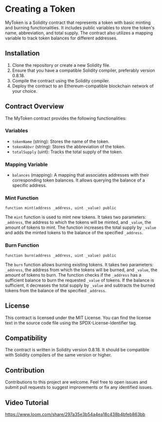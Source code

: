 # Creating a Token

MyToken is a Solidity contract that represents a token with basic minting and burning functionalities. It includes public variables to store the token's name, abbreviation, and total supply. The contract also utilizes a mapping variable to track token balances for different addresses.

## Installation

1. Clone the repository or create a new Solidity file.
2. Ensure that you have a compatible Solidity compiler, preferably version 0.8.18.
3. Compile the contract using the Solidity compiler.
4. Deploy the contract to an Ethereum-compatible blockchain network of your choice.

## Contract Overview

The MyToken contract provides the following functionalities:

### Variables

- `tokenName` (string): Stores the name of the token.
- `tokenAbbvr` (string): Stores the abbreviation of the token.
- `totalSupply` (uint): Tracks the total supply of the token.

### Mapping Variable

- `balances` (mapping): A mapping that associates addresses with their corresponding token balances. It allows querying the balance of a specific address.

### Mint Function

```solidity
function mint(address _address, uint _value) public
```

The `mint` function is used to mint new tokens. It takes two parameters: `_address`, the address to which the tokens will be minted, and `_value`, the amount of tokens to mint. The function increases the total supply by `_value` and adds the minted tokens to the balance of the specified `_address`.

### Burn Function

```solidity
function burn(address _address, uint _value) public
```

The `burn` function allows burning existing tokens. It takes two parameters: `_address`, the address from which the tokens will be burned, and `_value`, the amount of tokens to burn. The function checks if the `_address` has a sufficient balance to burn the requested `_value` of tokens. If the balance is sufficient, it decreases the total supply by `_value` and subtracts the burned tokens from the balance of the specified `_address`.

## License

This contract is licensed under the MIT License. You can find the license text in the source code file using the SPDX-License-Identifier tag.

## Compatibility

The contract is written in Solidity version 0.8.18. It should be compatible with Solidity compilers of the same version or higher.

## Contribution

Contributions to this project are welcome. Feel free to open issues and submit pull requests to suggest improvements or fix any identified issues.

## Video Tutorial

https://www.loom.com/share/297a35e3b54a4ea18c438b4bfeb863bb



